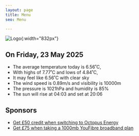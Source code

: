 ```yaml
---
layout: page
title: Menu
seo: Menu

---
```


![Logo](/images/logo.jpg){:width="832px"}

<!-- weather_marker starts -->
## On Friday, 23 May 2025

- The average temperature today is 6.56˚C,
- With highs of 7.77˚C and lows of 4.84˚C,
- It may feel like 6.56˚C with clear sky
- The wind speed is 0.89m/s and visibility is 10000m
- The pressure is 1021hPa and humidity is 85%
- The sun will rise at 04:03 and set at 20:06

<!-- weather_marker ends -->

## Sponsors

- [Get £50 credit when switching to Octopus Energy](https://bit.ly/3oD1nnS)
- [Get £75 when taking a 1000mb YouFibre broadband plan](https://aklam.io/91zWhU?)
